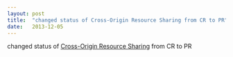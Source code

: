 ```yaml
---
layout: post
title:  "changed status of Cross-Origin Resource Sharing from CR to PR"
date:   2013-12-05
---
```


changed status of <a href="http://www.w3.org/TR/cors/">Cross-Origin Resource Sharing</a> from CR to PR


